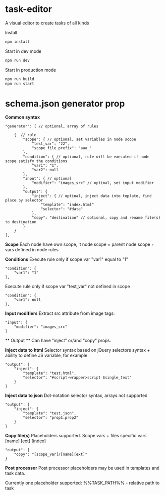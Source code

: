 # task-editor
A visual editor to create tasks of all kinds

Install
```sh
npm install
```

Start in dev mode
```sh
npm run dev
```

Start in production mode
```sh
npm run build
npm run start
```



# schema.json generator prop

**Common syntax**
```
"generator": [ // optional, array of rules

    {  // rule
        "scope": { // optional, set variables in node scope
            "test_var": "22",
            "scope_file_prefix": "aaa_"
        },
        "condition": { // optional, rule will be executed if node scope satisfy the conditions
            "var1": "1",
            "var2": null
        },
        "input": { // optional
            "modifier": "images_src" // optinal, set input modifier
        },
        "output": {
            "inject": { // optinal, inject data into teplate, find place by selector
                "template": "index.html"
                "selector": "#data"
            },
            "copy": "destination" // optional, copy and rename file(s) to destination
        }
    }
],
```

**Scope**
Each node have own scope, it node scope = parent node scope + vars defined in node rules


**Conditions**
Execute rule only if scope var "var1" equal to "1"
```
"condition": {
    "var1": "1"
},
```

Execute rule only if scope var "test_var" not defined in scope
```
"condition": {
    "var1": null
},
```

**Input modifiers**
Extract src attribute from image tags:
```
"input": {
    "modifier": "images_src"
}
```

** Output **
Can have "inject" or/and "copy"  props.


**Inject data to html**
Selector syntax based on jQuery selectors syntax + ability to define JS variable, for example:
```
"output": {
    "inject": {
        "template": "test.html",
        "selector": "#script-wrapper>script $single_text"
    }
}
```

**Inject data to json**
Dot-notation selector syntax, arrays not supported
```
"output": {
    "inject": {
        "template": "test.json",
        "selector": "prop1.prop2"
    }
}
```


**Copy file(s)**
Placeholders supported. Scope vars + files specific vars [name] [ext] [index]
```
"output": {
    "copy": "[scope_var]/[name][ext]"
}
```

**Post processor**
Post processor placeholders may be used in templates and task data.

Currently one placeholder supported:
%%TASK_PATH%% - relative path to task
